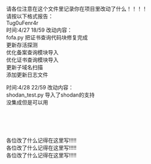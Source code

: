 请各位注意在这个文件里记录你在项目里改动了什么！！！！<br>
请按以下格式报告：<br>
Tug0uFenr4r <br>
时间:4/27 18/59
改动内容：<br>
fofa.py 把证书查询代码块修复完成 <br>
更新存活探测<br>
优化备案查询模块导入<br>
优化证书查询模块导入<br>
更新子域名扫描<br>
添加更新日志文件</br>


时间:4/28 22/59
改动内容：<br>
shodan_test.py 导入了shodan的支持 <br>
没集成但是可以用<br>
<br>
<br>
<br>
</br>




各位改了什么记得在这里写!!!!!<br>
各位改了什么记得在这里写!!!!!<br>
各位改了什么记得在这里写!!!!!<br>
